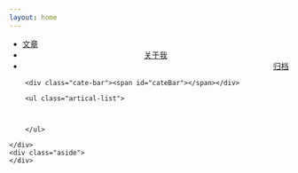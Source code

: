 ```yaml
---
layout: home
---
```


<div class="index-content project">
    <div class="section">
        <ul class="artical-cate">
            <li><a href="/blog/"><span>文章</span></a></li>
            <li style="text-align:center"><a href="/blog/aboutme"><span>关于我</span></a></li>
            <li class="on" style="text-align:right"><a href="/blog/archive"><span>归档</span></a></li>
        </ul>

        <div class="cate-bar"><span id="cateBar"></span></div>

        <ul class="artical-list">


		
        </ul>

    </div>
    <div class="aside">
    </div>
</div>
